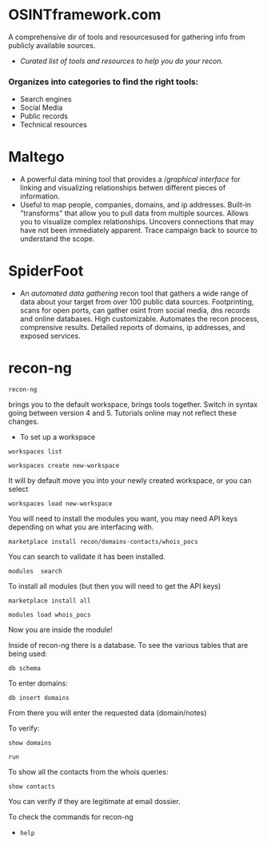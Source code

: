 # OSINTframework.com
A comprehensive dir of tools and resourcesused for gathering info from publicly available sources.
- *Curated list of tools and resources to help you do your recon.*

### Organizes into categories to find the right tools:
- Search engines
- Social Media
- Public records
- Technical resources


# Maltego
- A powerful data mining tool that provides a /*graphical interface* for linking and visualizing relationships betwen different pieces of information.
- Useful to map people, companies, domains, and ip addresses. Built-in "transforms" that allow you to pull data from multiple sources. Allows you to visualize complex relationships. Uncovers connections that may have not been immediately apparent. Trace campaign back to source to understand the scope.

# SpiderFoot
- An *automated data gathering* recon tool that gathers a wide range of data about your target from over 100 public data sources. Footprinting, scans for open ports, can gather osint from social media, dns records and online databases. High customizable. Automates the recon process, comprensive results. Detailed reports of domains, ip addresses, and exposed services.

# recon-ng
```
recon-ng
```
brings you to the default workspace, brings tools together. Switch in syntax going between version 4 and 5. Tutorials online may not reflect these changes.
- To set up a workspace
```
workspaces list
```
```
workspaces create new-workspace
```
It will by default move you into your newly created workspace, or you can select
```
workspaces load new-workspace
```
You will need to install the modules you want, you may need API keys depending on what you are interfacing with.
```
marketplace install recon/domains-contacts/whois_pocs
```
You can search to validate it has been installed.
```
modules  search
```
To install all modules (but then you will need to get the API keys)
```
marketplace install all
```

```
modules load whois_pocs
```
Now you are inside the module!

Inside of recon-ng there is a database. To see the various tables that are being used:

```
db schema
```

To enter domains:
```
db insert domains
```
From there you will enter the requested data (domain/notes)

To verify:
```
show domains
```
```
run
```

To show all the contacts from the whois queries:
```
show contacts
```
You can verify if they are legitimate at email dossier. 


To check the commands for recon-ng
- ```
  help
  ```

  
